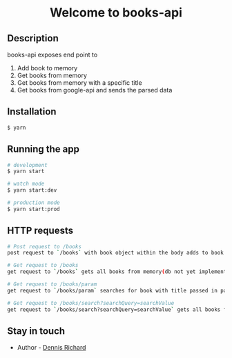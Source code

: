 <h1 align="center">Welcome to books-api</h1>

## Description

books-api exposes end point to

1. Add book to memory
2. Get books from memory
3. Get books from memory with a specific title
4. Get books from google-api and sends the parsed data

## Installation

```bash
$ yarn
```

## Running the app

```bash
# development
$ yarn start

# watch mode
$ yarn start:dev

# production mode
$ yarn start:prod
```

## HTTP requests

```bash
# Post request to /books
post request to `/books` with book object within the body adds to book to memory(db not yet implemented)

# Get request to /books
get request to `/books` gets all books from memory(db not yet implemented)

# Get request to /books/param
get request to `/books/param` searches for book with title passed in param and gets all books from memory(db not yet connected) that matches title

# Get request to /books/search?searchQuery=searchValue
get request to `/books/search?searchQuery=searchValue` gets all books from google-api, trims the response and returs parse meta data.
```

## Stay in touch

- Author - [Dennis Richard](https://www.linkedin.com/in/dennis-richard-3176737/)
